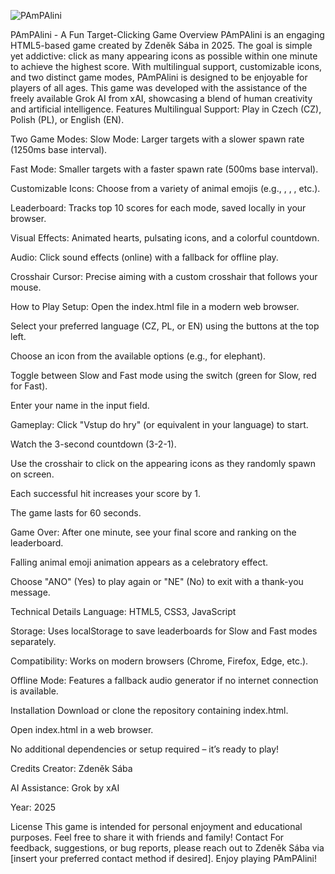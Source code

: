 ![PAmPAlini](https://github.com/user-attachments/assets/4440bb46-3c4c-408c-85b6-d0d9d9981b54)



PAmPAlini - A Fun Target-Clicking Game
Overview
PAmPAlini is an engaging HTML5-based game created by Zdeněk Sába in 2025. The goal is simple yet addictive: click as many appearing icons as possible within one minute to achieve the highest score. With multilingual support, customizable icons, and two distinct game modes, PAmPAlini is designed to be enjoyable for players of all ages.
This game was developed with the assistance of the freely available Grok AI from xAI, showcasing a blend of human creativity and artificial intelligence.
Features
Multilingual Support: Play in Czech (CZ), Polish (PL), or English (EN).

Two Game Modes:
Slow Mode: Larger targets with a slower spawn rate (1250ms base interval).

Fast Mode: Smaller targets with a faster spawn rate (500ms base interval).

Customizable Icons: Choose from a variety of animal emojis (e.g., , , , etc.).

Leaderboard: Tracks top 10 scores for each mode, saved locally in your browser.

Visual Effects: Animated hearts, pulsating icons, and a colorful countdown.

Audio: Click sound effects (online) with a fallback for offline play.

Crosshair Cursor: Precise aiming with a custom crosshair that follows your mouse.

How to Play
Setup:
Open the index.html file in a modern web browser.

Select your preferred language (CZ, PL, or EN) using the buttons at the top left.

Choose an icon from the available options (e.g.,  for elephant).

Toggle between Slow and Fast mode using the switch (green for Slow, red for Fast).

Enter your name in the input field.

Gameplay:
Click "Vstup do hry" (or equivalent in your language) to start.

Watch the 3-second countdown (3-2-1).

Use the crosshair to click on the appearing icons as they randomly spawn on screen.

Each successful hit increases your score by 1.

The game lasts for 60 seconds.

Game Over:
After one minute, see your final score and ranking on the leaderboard.

Falling animal emoji animation appears as a celebratory effect.

Choose "ANO" (Yes) to play again or "NE" (No) to exit with a thank-you message.

Technical Details
Language: HTML5, CSS3, JavaScript

Storage: Uses localStorage to save leaderboards for Slow and Fast modes separately.

Compatibility: Works on modern browsers (Chrome, Firefox, Edge, etc.).

Offline Mode: Features a fallback audio generator if no internet connection is available.

Installation
Download or clone the repository containing index.html.

Open index.html in a web browser.

No additional dependencies or setup required – it’s ready to play!

Credits
Creator: Zdeněk Sába

AI Assistance: Grok by xAI

Year: 2025

License
This game is intended for personal enjoyment and educational purposes. Feel free to share it with friends and family!
Contact
For feedback, suggestions, or bug reports, please reach out to Zdeněk Sába via [insert your preferred contact method if desired].
Enjoy playing PAmPAlini!





